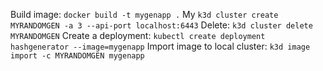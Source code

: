 Build image: `docker build -t mygenapp .`
My `k3d cluster create MYRANDOMGEN -a 3 --api-port localhost:6443`
Delete: `k3d cluster delete MYRANDOMGEN`
Create a deployment: `kubectl create deployment hashgenerator --image=mygenapp`
Import image to local cluster: `k3d image import -c MYRANDOMGEN mygenapp`